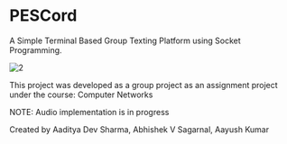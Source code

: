 # PESCord
A Simple Terminal Based Group Texting Platform using Socket Programming.

![2](https://github.com/Aadi1659/PESCord/assets/90966493/6fdf273f-c2df-4ceb-98f2-8096de941f69)

This project was developed as a group project as an assignment project under the course: Computer Networks

NOTE: Audio implementation is in progress

Created by Aaditya Dev Sharma, Abhishek V Sagarnal, Aayush Kumar
